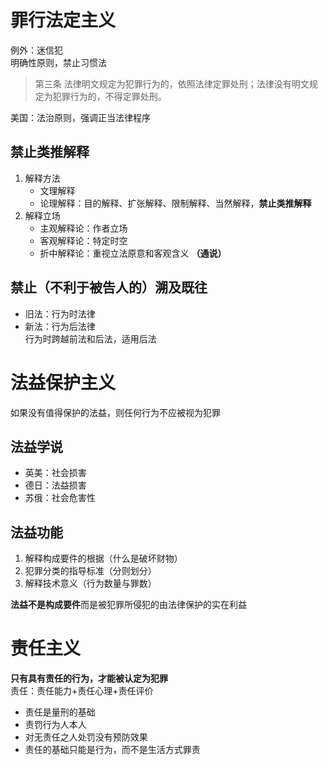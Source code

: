 # 罪行法定主义
例外：迷信犯  
明确性原则，禁止习惯法  
>第三条    法律明文规定为犯罪行为的，依照法律定罪处刑；法律没有明文规定为犯罪行为的，不得定罪处刑。

美国：法治原则，强调正当法律程序
## 禁止类推解释
1. 解释方法
    - 文理解释
    - 论理解释：目的解释、扩张解释、限制解释、当然解释，**禁止类推解释**
2. 解释立场
    - 主观解释论：作者立场
    - 客观解释论：特定时空
    - 折中解释论：重视立法原意和客观含义 **（通说）**
## 禁止（不利于被告人的）溯及既往
- 旧法：行为时法律
- 新法：行为后法律  
行为时跨越前法和后法，适用后法
# 法益保护主义
如果没有值得保护的法益，则任何行为不应被视为犯罪
## 法益学说
- 英美：社会损害
- 德日：法益损害
- 苏俄：社会危害性
## 法益功能
1. 解释构成要件的根据（什么是破坏财物）
2. 犯罪分类的指导标准（分则划分）
3. 解释技术意义（行为数量与罪数）

**法益不是构成要件**而是被犯罪所侵犯的由法律保护的实在利益
# 责任主义
**只有具有责任的行为，才能被认定为犯罪**  
责任：责任能力+责任心理+责任评价  
- 责任是量刑的基础
- 责罚行为人本人
- 对无责任之人处罚没有预防效果
- 责任的基础只能是行为，而不是生活方式罪责